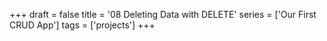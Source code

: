 +++
draft = false
title = '08 Deleting Data with DELETE'
series = ['Our First CRUD App']
tags = ['projects']
+++